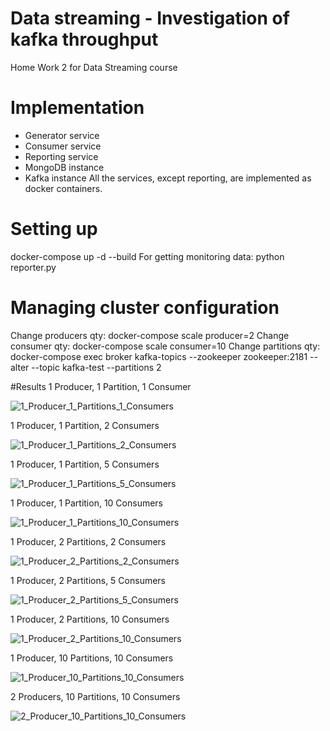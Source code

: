 # Data streaming - Investigation of kafka throughput
 Home Work 2 for Data Streaming course
 
# Implementation
 - Generator service 
 - Consumer service 
 - Reporting service 
 - MongoDB instance
 - Kafka instance
All the services, except reporting, are implemented as docker containers.

# Setting up
docker-compose up -d --build
For getting monitoring data: python reporter.py

# Managing cluster configuration
Change producers qty: docker-compose scale producer=2
Change consumer qty: docker-compose scale consumer=10
Change partitions qty: docker-compose exec broker kafka-topics --zookeeper zookeeper:2181 --alter --topic kafka-test --partitions 2

#Results
1 Producer, 1 Partition, 1 Consumer

![1_Producer_1_Partitions_1_Consumers](https://user-images.githubusercontent.com/24934034/117033007-aab1f680-ad0a-11eb-8fec-e9c59d5cea0f.png)

1 Producer, 1 Partition, 2 Consumers

![1_Producer_1_Partitions_2_Consumers](https://user-images.githubusercontent.com/24934034/117033009-aab1f680-ad0a-11eb-84c7-3994fd5a4824.png)

1 Producer, 1 Partition, 5 Consumers

![1_Producer_1_Partitions_5_Consumers](https://user-images.githubusercontent.com/24934034/117033013-ab4a8d00-ad0a-11eb-9e80-d3061ad2841d.png)

1 Producer, 1 Partition, 10 Consumers

![1_Producer_1_Partitions_10_Consumers](https://user-images.githubusercontent.com/24934034/117033014-ab4a8d00-ad0a-11eb-8e59-c8e909c56590.png)

1 Producer, 2 Partitions, 2 Consumers

![1_Producer_2_Partitions_2_Consumers](https://user-images.githubusercontent.com/24934034/117033015-abe32380-ad0a-11eb-9ee4-06c35be6ffb6.png)

1 Producer, 2 Partitions, 5 Consumers

![1_Producer_2_Partitions_5_Consumers](https://user-images.githubusercontent.com/24934034/117033016-abe32380-ad0a-11eb-9f94-9819756863b7.png)

1 Producer, 2 Partitions, 10 Consumers

![1_Producer_2_Partitions_10_Consumers](https://user-images.githubusercontent.com/24934034/117033018-abe32380-ad0a-11eb-987b-8274a0886549.png)

1 Producer, 10 Partitions, 10 Consumers

![1_Producer_10_Partitions_10_Consumers](https://user-images.githubusercontent.com/24934034/117033019-ac7bba00-ad0a-11eb-81fe-5cb6a9b4b715.png)

2 Producers, 10 Partitions, 10 Consumers

![2_Producer_10_Partitions_10_Consumers](https://user-images.githubusercontent.com/24934034/117033022-ac7bba00-ad0a-11eb-977c-07290dffbc09.png)
